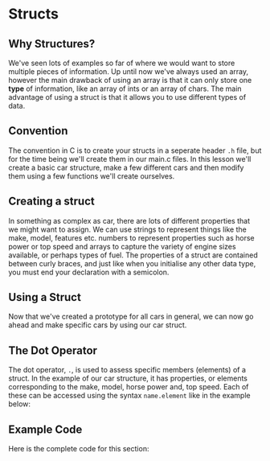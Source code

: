 # Structs


## Why Structures?

We've seen lots of examples so far of where we would want to store multiple pieces of information. Up until now we've always used an array, however the main drawback of using an array is that it can only store one **type** of information, like an array of ints or an array of chars. The main advantage of using a struct is that it allows you to use different types of data.

## Convention

The convention in C is to create your structs in a seperate header `.h` file, but for the time being we'll create them in our main.c files. In this lesson we'll create a basic car structure, make a few different cars and then modify them using a few functions we'll create ourselves.

## Creating a struct

In something as complex as car, there are lots of different properties that we might want to assign. We can use strings to represent things like the make, model, features etc. numbers to represent properties such as horse power or top speed and arrays to capture the variety of engine sizes available, or perhaps types of fuel. The properties of a struct are contained between curly braces, and just like when you initialise any other data type, you must end your declaration with a semicolon.

<code data-gist-id="ac325c300d7f844db548" data-gist-file="structs1.c" data-gist-line="4-8" data-gist-hide-footer="true"></code>


## Using a Struct

Now that we've created a prototype for all  cars in general, we can now go ahead and make specific cars by using our car struct. 

<code data-gist-id="ac325c300d7f844db548" data-gist-file="structs1.c" data-gist-line="14" data-gist-hide-footer="true"></code>



## The Dot Operator

The dot operator, `.`, is used to assess specific members (elements) of a struct. In the example of our car structure, it has properties, or elements corresponding to the make, model, horse power and, top speed. Each of these can be accessed using the syntax `name.element` like in the example below:

<code data-gist-id="ac325c300d7f844db548" data-gist-file="structs1.c" data-gist-line="18-21" data-gist-hide-footer="true"></code>

## Example Code

Here is the complete code for this section:

<code data-gist-id="ac325c300d7f844db548" data-gist-file="structs1.c"></code>
